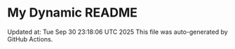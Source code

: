 # My Dynamic README
Updated at: Tue Sep 30 23:18:06 UTC 2025
This file was auto-generated by GitHub Actions.
